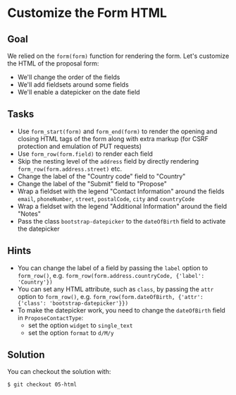 Customize the Form HTML
=======================

Goal
----

We relied on the `form(form)` function for rendering the form. Let's customize
the HTML of the proposal form:

* We'll change the order of the fields
* We'll add fieldsets around some fields
* We'll enable a datepicker on the date field

Tasks
-----

* Use `form_start(form)` and `form_end(form)` to render the opening and closing
  HTML tags of the form along with extra markup (for CSRF protection and
  emulation of PUT requests)
* Use `form_row(form.field)` to render each field
* Skip the nesting level of the `address` field by directly rendering
  `form_row(form.address.street)` etc.
* Change the label of the "Country code" field to "Country"
* Change the label of the "Submit" field to "Propose"
* Wrap a fieldset with the legend "Contact Information" around the fields
  `email`, `phoneNumber`, `street`, `postalCode`, `city` and `countryCode`
* Wrap a fieldset with the legend "Additional Information" around the field 
  "Notes"
* Pass the class `bootstrap-datepicker` to the `dateOfBirth` field to activate
  the datepicker

Hints
-----

* You can change the label of a field by passing the `label` option to
  `form_row()`, e.g. `form_row(form.address.countryCode, {'label': 'Country'})`
* You can set any HTML attribute, such as `class`, by passing the `attr` option 
  to `form_row()`, e.g.
  `form_row(form.dateOfBirth, {'attr': {'class': 'bootstrap-datepicker'}})`
* To make the datepicker work, you need to change the `dateOfBirth` field in
  `ProposeContactType`:
   * set the option `widget` to `single_text`
   * set the option `format` to `d/M/y` 

Solution
--------

You can checkout the solution with:

    $ git checkout 05-html
